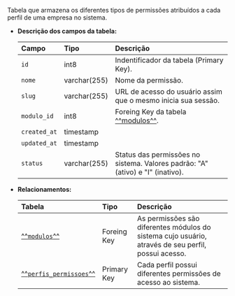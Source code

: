 Tabela que armazena os diferentes tipos de permissões atribuídos a cada perfil de uma empresa no sistema.

- **Descrição dos campos da tabela:**

  | Campo        | Tipo         | Descrição                                                                      |
  | :------------| :----------- | :----------------------------------------------------------------------------- |
  | `id`         | int8         | Indentificador da tabela (Primary Key).                                        |
  | `nome`       | varchar(255) | Nome da permissão.                                                             |
  | `slug`       | varchar(255) | URL de acesso do usuário assim que o mesmo inicia sua sessão.                  |
  | `modulo_id`  | int8         | Foreing Key da tabela [^^modulos^^](#modulos).                                 |
  | `created_at` | timestamp    |                                                                                |
  | `updated_at` | timestamp    |                                                                                |
  | `status`     | varchar(255) | Status das permissões no sistema. Valores padrão: "A" (ativo) e "I" (inativo). |

- **Relacionamentos:**

  | Tabela                                        | Tipo        | Descrição                                                      |
  | :-------------------------------------------- | :---------- | :------------------------------------------------------------- |
  | [^^`modulos`^^](#modulos)                     | Foreing Key | As permissões são diferentes módulos do sistema cujo usuário, através de seu perfil, possui acesso. |
  | [^^`perfis_permissoes`^^](#perfis_permissoes) | Primary Key | Cada perfil possui diferentes permissões de acesso ao sistema. |